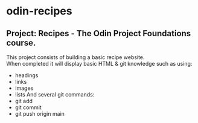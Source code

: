 # odin-recipes
## Project: Recipes - The Odin Project Foundations course.  
This project consists of building a basic recipe website.  
When completed it will display basic HTML & git knowledge such as using:  
- headings
- links
- images
- lists
And several git commands:
- git add
- git commit
- git push origin main
